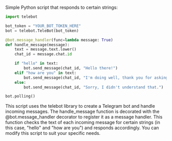 Simple Python script that responds to certain strings:

```python
import telebot

bot_token = "YOUR_BOT_TOKEN_HERE"
bot = telebot.TeleBot(bot_token)

@bot.message_handler(func=lambda message: True)
def handle_message(message):
    text = message.text.lower()
    chat_id = message.chat.id

    if "hello" in text:
        bot.send_message(chat_id, "Hello there!")
    elif "how are you" in text:
        bot.send_message(chat_id, "I'm doing well, thank you for asking!")
    else:
        bot.send_message(chat_id, "Sorry, I didn't understand that.")

bot.polling()
```
This script uses the telebot library to create a Telegram bot and handle incoming messages. The handle_message function is decorated with the @bot.message_handler decorator to register it as a message handler. This function checks the text of each incoming message for certain strings (in this case, "hello" and "how are you") and responds accordingly. You can modify this script to suit your specific needs.
